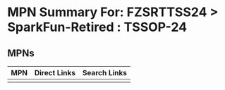



# MPN Summary For: FZSRTTSS24 > SparkFun-Retired : TSSOP-24

## MPNs
  

|MPN|Direct Links|Search Links|
| :--- | :--- | :--- |
||||
